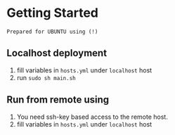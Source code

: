 # Getting Started

    Prepared for UBUNTU using (!)

## Localhost deployment

1. fill variables in `hosts.yml` under `localhost` host
2. run `sudo sh main.sh`

## Run from remote using

1. You need ssh-key based access to the remote host.
2. fill variables in `hosts.yml` under `localhost` host



